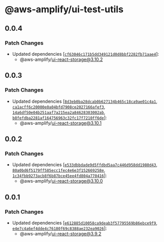 # @aws-amplify/ui-test-utils

## 0.0.4

### Patch Changes

- Updated dependencies [[`cf63046c171b5dd349121d0d8bbf2282fb71aae4`](https://github.com/aws-amplify/amplify-ui/commit/cf63046c171b5dd349121d0d8bbf2282fb71aae4)]:
  - @aws-amplify/ui-react-storage@3.10.2

## 0.0.3

### Patch Changes

- Updated dependencies [[`8d3eb0ba28dcab0b627134b465c18ca9ae01c4a1`](https://github.com/aws-amplify/amplify-ui/commit/8d3eb0ba28dcab0b627134b465c18ca9ae01c4a1), [`ca1acff6c20000e0a04bfd7908ce2027166afef3`](https://github.com/aws-amplify/amplify-ui/commit/ca1acff6c20000e0a04bfd7908ce2027166afef3), [`14a6df50e04b251aaf7a215ea2a84628303002ab`](https://github.com/aws-amplify/amplify-ui/commit/14a6df50e04b251aaf7a215ea2a84628303002ab), [`b8fefdba2281af164756963c32fc17f7210ff6de`](https://github.com/aws-amplify/amplify-ui/commit/b8fefdba2281af164756963c32fc17f7210ff6de)]:
  - @aws-amplify/ui-react-storage@3.10.1

## 0.0.2

### Patch Changes

- Updated dependencies [[`e533dbbdade9d5ffdbd5aa7c446d958dd1980d43`](https://github.com/aws-amplify/amplify-ui/commit/e533dbbdade9d5ffdbd5aa7c446d958dd1980d43), [`80a0bd6f5179ff585ecc1fec4e6e3f152669258e`](https://github.com/aws-amplify/amplify-ui/commit/80a0bd6f5179ff585ecc1fec4e6e3f152669258e), [`1c34fbb9273acb8f6b87bce45ee4fd804a770416`](https://github.com/aws-amplify/amplify-ui/commit/1c34fbb9273acb8f6b87bce45ee4fd804a770416)]:
  - @aws-amplify/ui-react-storage@3.10.0

## 0.0.1

### Patch Changes

- Updated dependencies [[`e612885d10058ca9deab3f57795569b86ebce9f9`](https://github.com/aws-amplify/amplify-ui/commit/e612885d10058ca9deab3f57795569b86ebce9f9), [`e4e7c4a6ef4dde4c76180f69c8388ae232ea9026`](https://github.com/aws-amplify/amplify-ui/commit/e4e7c4a6ef4dde4c76180f69c8388ae232ea9026)]:
  - @aws-amplify/ui-react-storage@3.9.2
